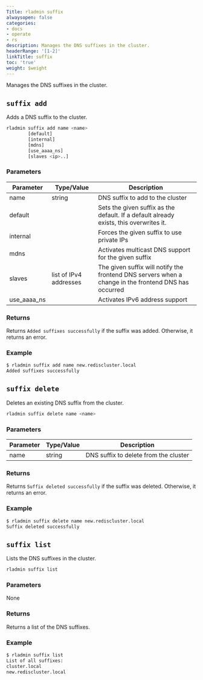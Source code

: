 ```yaml
---
Title: rladmin suffix
alwaysopen: false
categories:
- docs
- operate
- rs
description: Manages the DNS suffixes in the cluster.
headerRange: '[1-2]'
linkTitle: suffix
toc: 'true'
weight: $weight
---
```


Manages the DNS suffixes in the cluster.

## `suffix add`

Adds a DNS suffix to the cluster.

``` sh
rladmin suffix add name <name>
        [default]
        [internal]
        [mdns]
        [use_aaaa_ns]
        [slaves <ip>..]
```

### Parameters

| Parameter | Type/Value       | Description                                                                                   |
|-----------|------------------|-----------------------------------------------------------------------------------------------|
| name      | string           | DNS suffix to add to the cluster                                                             |
| default   |                  | Sets the given suffix as the default. If a default already exists, this overwrites it.  |
| internal  |                  | Forces the given suffix to use private IPs                                                    |
| mdns      |                  | Activates multicast DNS support for the given suffix                                           |
| slaves    | list of IPv4 addresses | The given suffix will notify the frontend DNS servers when a change in the frontend DNS has occurred |
| use_aaaa_ns |                | Activates IPv6 address support |

### Returns

Returns `Added suffixes successfully` if the suffix was added. Otherwise, it returns an error.

### Example

``` sh
$ rladmin suffix add name new.rediscluster.local
Added suffixes successfully
```

## `suffix delete`

Deletes an existing DNS suffix from the cluster.

``` sh
rladmin suffix delete name <name>
```

### Parameters

| Parameter | Type/Value       | Description                                                                                   |
|-----------|------------------|-----------------------------------------------------------------------------------------------|
| name      | string           | DNS suffix to delete from the cluster                                                         |

### Returns

Returns `Suffix deleted successfully` if the suffix was deleted. Otherwise, it returns an error.

### Example

``` sh
$ rladmin suffix delete name new.rediscluster.local
Suffix deleted successfully
```

## `suffix list`

Lists the DNS suffixes in the cluster.

```sh
rladmin suffix list
```

### Parameters

None

### Returns

Returns a list of the DNS suffixes.

### Example

``` sh
$ rladmin suffix list
List of all suffixes:
cluster.local
new.rediscluster.local
```
